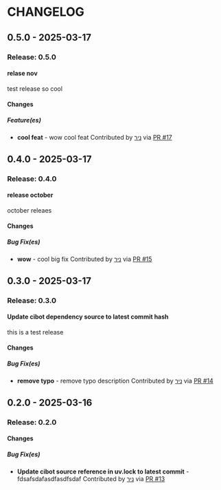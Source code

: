 CHANGELOG
=========
0.5.0 - 2025-03-17
--------------------
### Release: 0.5.0
#### relase nov
test release so cool
#### Changes
##### Feature(es)
- **cool feat** - wow cool feat
 Contributed by [ניר](https://github.com/ניר) via [PR #17](https://github.com/nrbnlulu/cibot_test/pull/17/)


0.4.0 - 2025-03-17
--------------------
### Release: 0.4.0
#### release october
october releaes
#### Changes
##### Bug Fix(es)
- **wow** - cool big fix
 Contributed by [ניר](https://github.com/ניר) via [PR #15](https://github.com/nrbnlulu/cibot_test/pull/15/)


0.3.0 - 2025-03-17
--------------------
### Release: 0.3.0
#### Update cibot dependency source to latest commit hash
this is a test release
#### Changes
##### Bug Fix(es)
- **remove typo** - remove typo description
 Contributed by [ניר](https://github.com/ניר) via [PR #14](https://github.com/nrbnlulu/cibot_test/pull/14/)


0.2.0 - 2025-03-16
--------------------
### Release: 0.2.0
#### Changes
##### Bug Fix(es)
- **Update cibot source reference in uv.lock to latest commit** - fdsafsdafasdfasdfsdaf
 Contributed by [ניר](https://github.com/ניר) via [PR #13](https://github.com/nrbnlulu/cibot_test/pull/13/)
